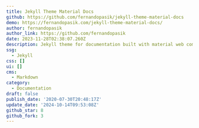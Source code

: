 ```yaml
---
title: Jekyll Theme Material Docs
github: https://github.com/fernandopasik/jekyll-theme-material-docs
demo: https://fernandopasik.com/jekyll-theme-material-docs/
author: fernandopasik
author_link: https://github.com/fernandopasik
date: 2023-11-28T02:38:07.260Z
description: Jekyll theme for documentation built with material web components
ssg:
  - Jekyll
css: []
ui: []
cms:
  - Markdown
category:
  - Documentation
draft: false
publish_date: '2020-07-30T20:48:17Z'
update_date: '2024-10-14T09:53:08Z'
github_star: 8
github_fork: 3
---
```

